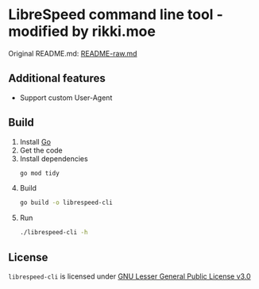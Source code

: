 # LibreSpeed command line tool - modified by rikki.moe


Original README.md: [README-raw.md](README-raw.md)

## Additional features
- Support custom User-Agent

## Build

1. Install [Go](https://golang.org/doc/install/source)
2. Get the code
3. Install dependencies
   ```bash
   go mod tidy
   ```
4. Build
    ```bash
    go build -o librespeed-cli
    ```
5. Run
    ```bash
    ./librespeed-cli -h
    ```




## License

`librespeed-cli` is licensed under [GNU Lesser General Public License v3.0](LICENSE)
